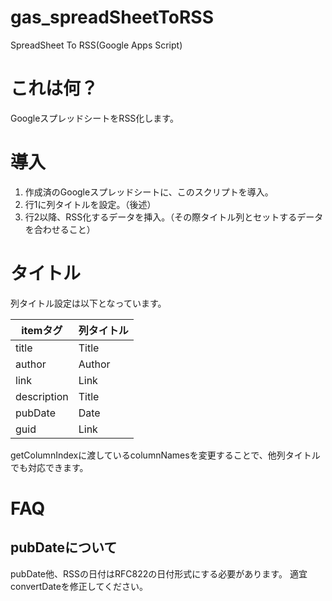 # gas_spreadSheetToRSS
SpreadSheet To RSS(Google Apps Script)

# これは何？
GoogleスプレッドシートをRSS化します。

# 導入
1. 作成済のGoogleスプレッドシートに、このスクリプトを導入。
2. 行1に列タイトルを設定。（後述）
3. 行2以降、RSS化するデータを挿入。（その際タイトル列とセットするデータを合わせること）

# タイトル
列タイトル設定は以下となっています。

|  itemタグ |  列タイトル  |
| ---- | ---- |
| title       |  Title  |
| author      |  Author |
| link        |  Link   |
| description |  Title  |
| pubDate     |  Date   |
| guid        |  Link   |

getColumnIndexに渡しているcolumnNamesを変更することで、他列タイトルでも対応できます。

# FAQ
## pubDateについて
pubDate他、RSSの日付はRFC822の日付形式にする必要があります。
適宜convertDateを修正してください。
